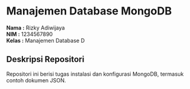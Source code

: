 # Manajemen Database MongoDB

**Nama :** Rizky Adiwijaya  
**NIM :** 1234567890   
**Kelas :** Manajemen Database D 

## Deskripsi Repositori
Repositori ini berisi tugas instalasi dan konfigurasi MongoDB, termasuk contoh dokumen JSON.
